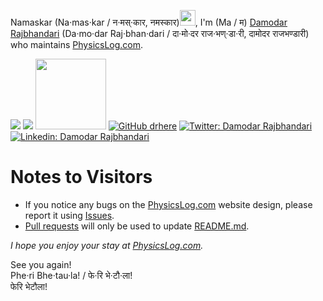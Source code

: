 Namaskar (Na·mas·kar / न·मस्·कार, नमस्कार)<img src="https://media0.giphy.com/media/eRIcpTwCBg70tIFODa/giphy.gif" width="25px">, I'm (Ma / म) [Damodar Rajbhandari](https://damodarrajbhandari.com.np/) (Da·mo·dar Raj·bhan·dari / दा·मो·दर राज·भण्·डा·री, दामोदर राजभण्डारी) who maintains [PhysicsLog.com](https://www.physicslog.com).

![](https://komarev.com/ghpvc/?username=physicslog&color=lightgrey)
[![](https://data.jsdelivr.com/v1/package/gh/physicslog/.com/badge)](https://www.jsdelivr.com/package/gh/physicslog/.com)
<a href="https://www.buymeacoffee.com/physicslog"><img src="https://img.buymeacoffee.com/button-api/?text=Offer me a Coffee?%20&emoji=&slug=physicslog&button_colour=aaaaaa&font_colour=000000&font_family=Arial&outline_colour=000000&coffee_colour=FFDD00" style="width:113px;"/></a>
[![GitHub drhere](https://img.shields.io/badge/follow-%40PhysicsLog-1DA1F2?logo=github&style=social&link=https://github.com/physicslog)](https://github.com/physicslog)
[![Twitter: Damodar Rajbhandari](https://img.shields.io/badge/follow-%40PhysicsLog-1DA1F2?logo=twitter&style=social&link=https://twitter.com/intent/user%3Fscreen_name=physicslog)](https://twitter.com/intent/user?screen_name=physicslog)
[![Linkedin: Damodar Rajbhandari](https://img.shields.io/badge/follow-/in/PhysicsLog-1DA1F2?logo=Linkedin&style=social&link=https://www.linkedin.com/mynetwork/discovery-see-all/?usecase=PEOPLE_FOLLOWS%26followMember=physicslog)](https://www.linkedin.com/mynetwork/discovery-see-all/?usecase=PEOPLE_FOLLOWS&followMember=physicslog)

# Notes to Visitors
- If you notice any bugs on the [PhysicsLog.com](http://physicslog.com/) website design, please report it using [Issues](https://github.com/physicslog/.com/issues).
- [Pull requests](https://github.com/physicslog/.com/pulls) will only be used to update [README.md](https://github.com/physicslog/.com/blob/main/README.md).

*I hope you enjoy your stay at [PhysicsLog.com](http://physicslog.com/).*

See you again!\
Phe·ri Bhe·tau·la! / फे·रि भे·टौ·ला!\
फेरि भेटौला!
